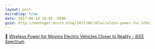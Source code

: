 ```yaml
---
layout: post
microblog: true
date: 2017-06-18 16:45 -0500
guid: http://benhager.micro.blog/2017/06/18/wireless-power-for.html
---
```

🚗 [Wireless Power for Moving Electric Vehicles Closer to Reality - IEEE Spectrum](http://spectrum.ieee.org/cars-that-think/transportation/advanced-cars/wireless-power-to-moving-electric-vehicles-closer-to-reality)
